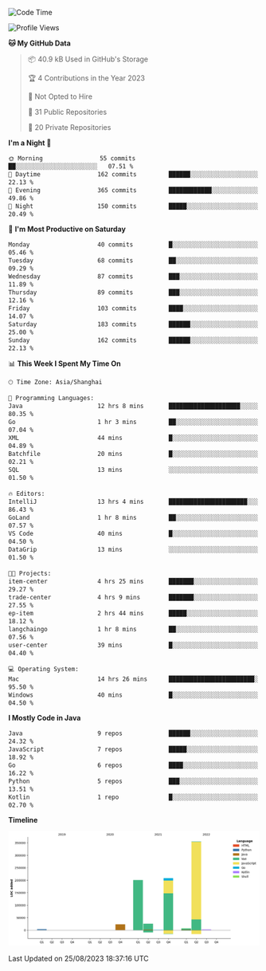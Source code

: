 <!--START_SECTION:waka-->
![Code Time](http://img.shields.io/badge/Code%20Time-2%2C023%20hrs%2016%20mins-blue)

![Profile Views](http://img.shields.io/badge/Profile%20Views-0-blue)

**🐱 My GitHub Data** 

> 📦 40.9 kB Used in GitHub's Storage 
 > 
> 🏆 4 Contributions in the Year 2023
 > 
> 🚫 Not Opted to Hire
 > 
> 📜 31 Public Repositories 
 > 
> 🔑 20 Private Repositories 
 > 
**I'm a Night 🦉** 

```text
🌞 Morning                55 commits          ██░░░░░░░░░░░░░░░░░░░░░░░   07.51 % 
🌆 Daytime                162 commits         ██████░░░░░░░░░░░░░░░░░░░   22.13 % 
🌃 Evening                365 commits         ████████████░░░░░░░░░░░░░   49.86 % 
🌙 Night                  150 commits         █████░░░░░░░░░░░░░░░░░░░░   20.49 % 
```
📅 **I'm Most Productive on Saturday** 

```text
Monday                   40 commits          █░░░░░░░░░░░░░░░░░░░░░░░░   05.46 % 
Tuesday                  68 commits          ██░░░░░░░░░░░░░░░░░░░░░░░   09.29 % 
Wednesday                87 commits          ███░░░░░░░░░░░░░░░░░░░░░░   11.89 % 
Thursday                 89 commits          ███░░░░░░░░░░░░░░░░░░░░░░   12.16 % 
Friday                   103 commits         ████░░░░░░░░░░░░░░░░░░░░░   14.07 % 
Saturday                 183 commits         ██████░░░░░░░░░░░░░░░░░░░   25.00 % 
Sunday                   162 commits         ██████░░░░░░░░░░░░░░░░░░░   22.13 % 
```


📊 **This Week I Spent My Time On** 

```text
🕑︎ Time Zone: Asia/Shanghai

💬 Programming Languages: 
Java                     12 hrs 8 mins       ████████████████████░░░░░   80.35 % 
Go                       1 hr 3 mins         ██░░░░░░░░░░░░░░░░░░░░░░░   07.04 % 
XML                      44 mins             █░░░░░░░░░░░░░░░░░░░░░░░░   04.89 % 
Batchfile                20 mins             █░░░░░░░░░░░░░░░░░░░░░░░░   02.21 % 
SQL                      13 mins             ░░░░░░░░░░░░░░░░░░░░░░░░░   01.50 % 

🔥 Editors: 
IntelliJ                 13 hrs 4 mins       ██████████████████████░░░   86.43 % 
GoLand                   1 hr 8 mins         ██░░░░░░░░░░░░░░░░░░░░░░░   07.57 % 
VS Code                  40 mins             █░░░░░░░░░░░░░░░░░░░░░░░░   04.50 % 
DataGrip                 13 mins             ░░░░░░░░░░░░░░░░░░░░░░░░░   01.50 % 

🐱‍💻 Projects: 
item-center              4 hrs 25 mins       ███████░░░░░░░░░░░░░░░░░░   29.27 % 
trade-center             4 hrs 9 mins        ███████░░░░░░░░░░░░░░░░░░   27.55 % 
ep-item                  2 hrs 44 mins       █████░░░░░░░░░░░░░░░░░░░░   18.12 % 
langchaingo              1 hr 8 mins         ██░░░░░░░░░░░░░░░░░░░░░░░   07.56 % 
user-center              39 mins             █░░░░░░░░░░░░░░░░░░░░░░░░   04.40 % 

💻 Operating System: 
Mac                      14 hrs 26 mins      ████████████████████████░   95.50 % 
Windows                  40 mins             █░░░░░░░░░░░░░░░░░░░░░░░░   04.50 % 
```

**I Mostly Code in Java** 

```text
Java                     9 repos             ██████░░░░░░░░░░░░░░░░░░░   24.32 % 
JavaScript               7 repos             █████░░░░░░░░░░░░░░░░░░░░   18.92 % 
Go                       6 repos             ████░░░░░░░░░░░░░░░░░░░░░   16.22 % 
Python                   5 repos             ███░░░░░░░░░░░░░░░░░░░░░░   13.51 % 
Kotlin                   1 repo              █░░░░░░░░░░░░░░░░░░░░░░░░   02.70 % 
```



**Timeline**

![Lines of Code chart](https://raw.githubusercontent.com/youtiaoguagua/youtiaoguagua/master/assets/bar_graph.png)


 Last Updated on 25/08/2023 18:37:16 UTC
<!--END_SECTION:waka-->